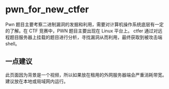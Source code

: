 # pwn_for_new_ctfer
Pwn 题目主要考察二进制漏洞的发掘和利用，需要对计算机操作系统底层有一定的了解。在 CTF 竞赛中，PWN 题目主要出现在 Linux 平台上。
ctfer 通过对远程题目服务器上挂载的题目进行分析，寻找漏洞从而利用，最终获取到被攻击端 shell。

## 一点建议
此页面因为背景是一个视频，所以如果放在租用的外网服务器端会严重消耗带宽。
建议放在本地或局域网内运行。
